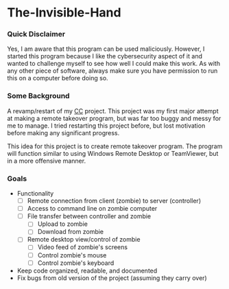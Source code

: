 # The-Invisible-Hand
### Quick Disclaimer
Yes, I am aware that this program can be used maliciously. However, I started this program because I like the cybersecurity aspect of it and wanted to challenge myself to see how well I could make this work. As with any other piece of software, always make sure you have permission to run this on a computer before doing so.

### Some Background
A revamp/restart of my [CC](https://github.com/NatAug62/CC) project. This project was my first major attempt at making a remote takeover program, but was far too buggy and messy for me to manage. I tried restarting this project before, but lost motivation before making any significant progress.

This idea for this project is to create remote takeover program. The program will function similar to using Windows Remote Desktop or TeamViewer, but in a more offensive manner.

### Goals
* Functionality  
  * [ ] Remote connection from client (zombie) to server (controller)
  * [ ] Access to command line on zombie computer
  * [ ] File transfer between controller and zombie
    * [ ] Upload to zombie
    * [ ] Download from zombie
  * [ ] Remote desktop view/control of zombie
    * [ ] Video feed of zombie's screens
    * [ ] Control zombie's mouse
    * [ ] Control zombie's keyboard
* Keep code organized, readable, and documented
* Fix bugs from old version of the project (assuming they carry over)
